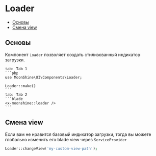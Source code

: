 # Loader

- [Основы](#basics)
- [Смена view](#change-view)

<a name="basics"></a>
## Основы

Компонент `Loader` позволяет создать стилизованный индикатор загрузки.

~~~tabs
tab: Tab 1
```php
use MoonShine\UI\Components\Loader;

Loader::make()
```
tab: Tab 2
```blade
<x-moonshine::loader />
```
~~~

<a name="change-view"></a>
## Смена view

Если вам не нравится базовый индикатор загрузки, тогда вы можете глобально изменить его blade view через `ServiceProvider`

```php
Loader::changeView('my-custom-view-path');
```


